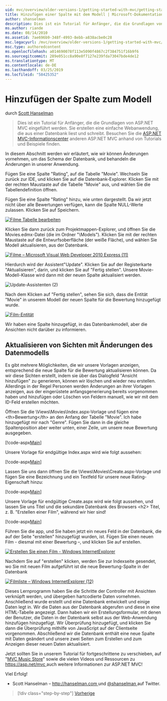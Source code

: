 ```yaml
---
uid: mvc/overview/older-versions-1/getting-started-with-mvc/getting-started-with-mvc-part8
title: Hinzufügen einer Spalte mit dem Modell | Microsoft-Dokumentation
author: shanselman
description: Dies ist ein Tutorial für Anfänger, die die Grundlagen von ASP.NET MVC eingeführt werden. Erstellen Sie eine einfache Webanwendung, die aus einer Datenbank liest und schreibt.
ms.author: riande
ms.date: 08/14/2010
ms.assetid: 7ae696b9-348f-4993-8ebb-a838acbe0c28
msc.legacyurl: /mvc/overview/older-versions-1/getting-started-with-mvc/getting-started-with-mvc-part8
msc.type: authoredcontent
ms.openlocfilehash: a014690078f113e5090f4867c2f384751f16b9f6
ms.sourcegitcommit: 289e051cc8a90e8f7127e239fda73047bde4de12
ms.translationtype: MT
ms.contentlocale: de-DE
ms.lasthandoff: 03/25/2019
ms.locfileid: "58425352"
---
```

<a name="adding-a-column-to-the-model"></a>Hinzufügen der Spalte zum Modell
====================
durch [Scott Hanselman](https://github.com/shanselman)

> Dies ist ein Tutorial für Anfänger, die die Grundlagen von ASP.NET MVC eingeführt werden. Sie erstellen eine einfache Webanwendung, die aus einer Datenbank liest und schreibt. Besuchen Sie die [ASP.NET MVC-Informationscenter](../../../index.md) anderen ASP.NET MVC anhand von Tutorials und Beispiele finden.


In diesem Abschnitt werden wir erläutert, wie wir können Änderungen vornehmen, um das Schema der Datenbank, und behandeln die Änderungen in unserer Anwendung.

Fügen Sie eine Spalte "Rating", auf die Tabelle "Movie". Wechseln Sie zurück zur IDE, und klicken Sie auf die Datenbank-Explorer. Klicken Sie mit der rechten Maustaste auf die Tabelle "Movie" aus, und wählen Sie die Tabellendefinition öffnen.

Fügen Sie eine Spalte "Rating" hinzu, wie unten dargestellt. Da wir jetzt nicht über alle Bewertungen verfügen, kann die Spalte NULL-Werte zulassen. Klicken Sie auf Speichern.

[![Filme Tabelle bearbeiten](getting-started-with-mvc-part8/_static/image2.png)](getting-started-with-mvc-part8/_static/image1.png)

Klicken Sie dann zurück zum Projektmappen-Explorer, und öffnen Sie die Movies.edmx-Datei (die im Ordner "\Models"). Klicken Sie mit der rechten Maustaste auf die Entwurfsoberfläche (der weiße Fläche), und wählen Sie Modell aktualisieren, aus der Datenbank.

[![Filme – Microsoft Visual Web Developer 2010 Express (11)](getting-started-with-mvc-part8/_static/image4.png)](getting-started-with-mvc-part8/_static/image3.png)

Hierdurch wird der Assistent"Update". Klicken Sie auf der Registerkarte "Aktualisieren", darin, und klicken Sie auf "Fertig stellen". Unsere Movie-Modell-Klasse wird dann mit der neuen Spalte aktualisiert werden.

![Update-Assistenten (2)](getting-started-with-mvc-part8/_static/image5.png)

Nach dem Klicken auf "Fertig stellen", sehen Sie sich, dass die Entität "Movie" in unserem Modell der neuen Spalte für die Bewertung hinzugefügt wurde.

[![Film-Entität](getting-started-with-mvc-part8/_static/image7.png)](getting-started-with-mvc-part8/_static/image6.png)

Wir haben eine Spalte hinzugefügt, in das Datenbankmodell, aber die Ansichten nicht darüber zu informieren.

## <a name="update-views-with-model-changes"></a>Aktualisieren von Sichten mit Änderungen des Datenmodells

Es gibt mehrere Möglichkeiten, die wir unsere Vorlagen anzeigen, entsprechend die neue Spalte für die Bewertung aktualisieren können. Da wir diese Sichten erstellt, indem sie über das Dialogfeld "Ansicht hinzufügen" zu generieren, können wir löschen und wieder neu erstellen. Allerdings in der Regel Personen werden Änderungen an ihrer Vorlagen anzeigen, aus der eingerüstete anfangsgenerierung bereits vorgenommen haben und hinzufügen oder Löschen von Feldern manuell, wie wir mit dem ID-Feld erstellen möchten.

Öffnen Sie die \Views\Movies\Index.aspx-Vorlage und fügen eine &lt;th&gt;Bewertung&lt;/th&gt; an den Anfang der Tabelle "Movie". Ich habe hinzugefügt mir nach "Genre". Fügen Sie dann in die gleiche Spaltenposition aber weiter unten, einer Zeile, um unsere neue Bewertung ausgegeben.

[!code-aspx[Main](getting-started-with-mvc-part8/samples/sample1.aspx)]

Unsere Vorlage für endgültige Index.aspx wird wie folgt aussehen:

[!code-aspx[Main](getting-started-with-mvc-part8/samples/sample2.aspx)]

Lassen Sie uns dann öffnen Sie die \Views\Movies\Create.aspx-Vorlage und fügen Sie eine Bezeichnung und ein Textfeld für unsere neue Rating-Eigenschaft hinzu:

[!code-aspx[Main](getting-started-with-mvc-part8/samples/sample3.aspx)]

Unsere Vorlage für endgültige Create.aspx wird wie folgt aussehen, und lassen Sie uns Titel und die sekundäre Datenbank des Browsers &lt;h2&gt; Titel, z. B. "Erstellen einer Film", während wir hier sind!

[!code-aspx[Main](getting-started-with-mvc-part8/samples/sample4.aspx)]

Führen Sie die app, und Sie haben jetzt ein neues Feld in der Datenbank, die auf der Seite "erstellen" hinzugefügt wurden, ist. Fügen Sie einen neuen Film - diesmal mit einer Bewertung –, und klicken Sie auf erstellen.

[![Erstellen Sie einen Film - Windows InternetExplorer](getting-started-with-mvc-part8/_static/image9.png)](getting-started-with-mvc-part8/_static/image8.png)

Nachdem Sie auf "erstellen" klicken, werden Sie zur Indexseite gesendet, wo Sie mit neuen Film aufgeführt ist die neue Bewertung-Spalte in der Datenbank

[![Filmliste – Windows InternetExplorer (12)](getting-started-with-mvc-part8/_static/image11.png)](getting-started-with-mvc-part8/_static/image10.png)

Dieses Lernprogramm haben Sie die Schritte der Controller mit Ansichten verknüpft werden, und übergeben hartcodierte Daten vornehmen. Anschließend wurde erstellt und eine Datenbank entwickelt und einige Daten legt in. Wir die Daten aus der Datenbank abgerufen und diese in eine HTML-Tabelle angezeigt. Dann haben wir ein Erstellungsformular, mit denen der Benutzer, die Daten in der Datenbank selbst aus der Web-Anwendung hinzufügen hinzugefügt. Wir Überprüfung hinzugefügt, und klicken Sie dann die Überprüfung mithilfe von JavaScript auf der Clientseite vorgenommen. Abschließend wir die Datenbank enthält eine neue Spalte mit Daten geändert und unsere zwei Seiten zum Erstellen und zum Anzeigen dieser neuen Daten aktualisiert.

Jetzt sollten Sie in unserem Tutorial für fortgeschrittene zu verschieben, auf "[MVC Music Store](../../older-versions/mvc-music-store/mvc-music-store-part-1.md)" sowie die vielen Videos und Ressourcen zu [ https://asp.net/mvc ](https://asp.net/mvc) auch weitere Informationen zur ASP.NET MVC!

Viel Erfolg!

- Scott Hanselman – [ http://hanselman.com ](http://hanselman.com) und [ @shanselman ](http://twitter.com/shanselman) auf Twitter.

> [!div class="step-by-step"]
> [Vorherige](getting-started-with-mvc-part7.md)
